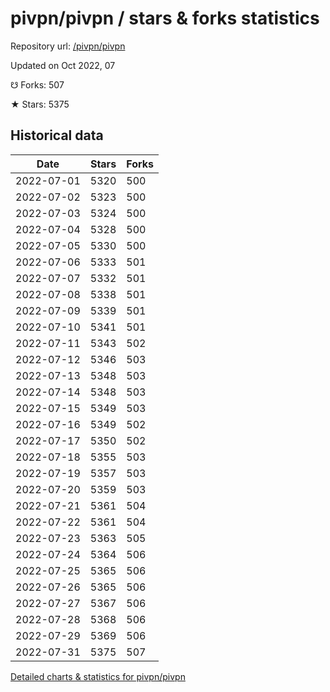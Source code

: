 # pivpn/pivpn / stars & forks statistics

Repository url: [/pivpn/pivpn](https://github.com/pivpn/pivpn)

Updated on Oct 2022, 07

☋ Forks: 507

★ Stars: 5375

## Historical data
| Date | Stars | Forks |
|------|-------|-------|
| 2022-07-01 | 5320 | 500 | 
| 2022-07-02 | 5323 | 500 | 
| 2022-07-03 | 5324 | 500 | 
| 2022-07-04 | 5328 | 500 | 
| 2022-07-05 | 5330 | 500 | 
| 2022-07-06 | 5333 | 501 | 
| 2022-07-07 | 5332 | 501 | 
| 2022-07-08 | 5338 | 501 | 
| 2022-07-09 | 5339 | 501 | 
| 2022-07-10 | 5341 | 501 | 
| 2022-07-11 | 5343 | 502 | 
| 2022-07-12 | 5346 | 503 | 
| 2022-07-13 | 5348 | 503 | 
| 2022-07-14 | 5348 | 503 | 
| 2022-07-15 | 5349 | 503 | 
| 2022-07-16 | 5349 | 502 | 
| 2022-07-17 | 5350 | 502 | 
| 2022-07-18 | 5355 | 503 | 
| 2022-07-19 | 5357 | 503 | 
| 2022-07-20 | 5359 | 503 | 
| 2022-07-21 | 5361 | 504 | 
| 2022-07-22 | 5361 | 504 | 
| 2022-07-23 | 5363 | 505 | 
| 2022-07-24 | 5364 | 506 | 
| 2022-07-25 | 5365 | 506 | 
| 2022-07-26 | 5365 | 506 | 
| 2022-07-27 | 5367 | 506 | 
| 2022-07-28 | 5368 | 506 | 
| 2022-07-29 | 5369 | 506 | 
| 2022-07-31 | 5375 | 507 | 


[Detailed charts & statistics for pivpn/pivpn](https://reviewgithub.com/rep/pivpn/pivpn)
